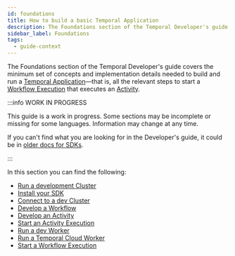 ```yaml
---
id: foundations
title: How to build a basic Temporal Application
description: The Foundations section of the Temporal Developer's guide covers the minimum set of concepts and implementation details needed to build and run a Temporal Application—that is, all the relevant steps to start a Workflow Execution that executes an Activity.
sidebar_label: Foundations
tags:
  - guide-context
---
```


The Foundations section of the Temporal Developer's guide covers the minimum set of concepts and implementation details needed to build and run a [Temporal Application](/concepts/what-is-a-temporal-application)—that is, all the relevant steps to start a [Workflow Execution](#develop-workflows) that executes an [Activity](#develop-activities).

:::info WORK IN PROGRESS

This guide is a work in progress.
Some sections may be incomplete or missing for some languages.
Information may change at any time.

If you can't find what you are looking for in the Developer's guide, it could be in [older docs for SDKs](https://legacy-documentation-sdks.temporal.io/).

:::

In this section you can find the following:

- [Run a development Cluster](/clusters/how-to-install-temporal-cli)
- [Install your SDK](/php/add-sdk)
- [Connect to a dev Cluster](/php/connect-to-a-dev-cluster)
- [Develop a Workflow](/php/developing-workflows)
- [Develop an Activity](/php/developing-activities)
- [Start an Activity Execution](/php/spawning-activities)
- [Run a dev Worker](/php/run-a-dev-worker)
- [Run a Temporal Cloud Worker](/php/run-a-dev-worker)
- [Start a Workflow Execution](/php/spawning-workflows)
